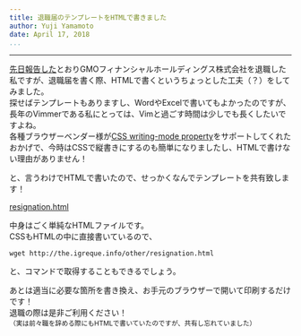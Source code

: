 ```yaml
---
title: 退職届のテンプレートをHTMLで書きました
author: Yuji Yamamoto
date: April 17, 2018
...
```

---

[先日報告した](01-gmo-iij.html)とおりGMOフィナンシャルホールディングス株式会社を退職した私ですが、退職届を書く際、HTMLで書くというちょっとした工夫（？）をしてみました。  
探せばテンプレートもありますし、WordやExcelで書いてもよかったのですが、長年のVimmerである私にとっては、Vimと過ごす時間は少しでも長くしたいですよね。  
各種ブラウザーベンダー様が[CSS writing-mode property](https://caniuse.com/#feat=css-writing-mode)をサポートしてくれたおかげで、今時はCSSで縦書きにするのも簡単になりましたし、HTMLで書けない理由がありません！

と、言うわけでHTMLで書いたので、せっかくなんでテンプレートを共有致します！

[resignation.html](/other/resignation.html)

中身はごく単純なHTMLファイルです。  
CSSもHTMLの中に直接書いているので、

```
wget http://the.igreque.info/other/resignation.html
```

と、コマンドで取得することもできるでしょう。

あとは適当に必要な箇所を書き換え、お手元のブラウザーで開いて印刷するだけです！  
退職の際は是非ご利用ください！  
<small>（実は前々職を辞める際にもHTMLで書いていたのですが、共有し忘れていました）</small>
